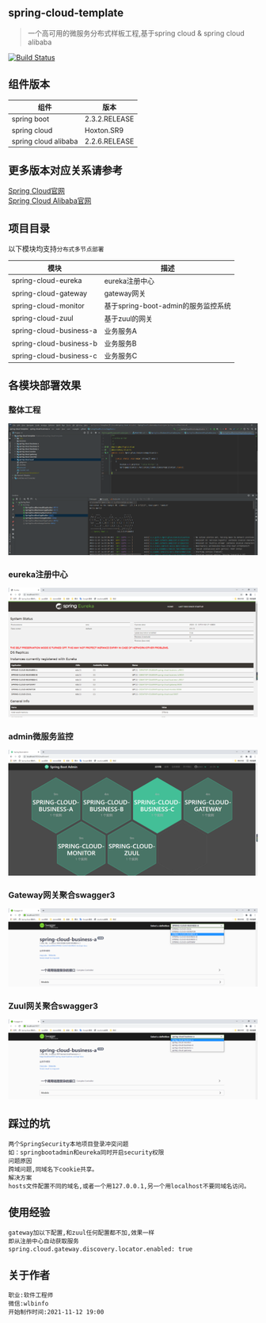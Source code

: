 ## spring-cloud-template  
> 一个高可用的微服务分布式样板工程,基于spring cloud & spring cloud alibaba

[![Build Status](https://ci.spring.io/api/v1/teams/spring-framework/pipelines/spring-framework-5.3.x/jobs/build/badge)](https://ci.spring.io/teams/spring-framework/pipelines/spring-framework-5.3.x?groups=Build")  
## 组件版本  
|  组件   | 版本  |
|  ----  | ----  |
| spring boot | 2.3.2.RELEASE |
| spring cloud  | Hoxton.SR9 |
| spring cloud alibaba  | 2.2.6.RELEASE |
## 更多版本对应关系请参考  
[Spring Cloud官网](https://github.com/spring-cloud/spring-cloud-release/wiki/Spring-Cloud-Hoxton-Release-Notes)  
[Spring Cloud Alibaba官网](https://github.com/alibaba/spring-cloud-alibaba/wiki/%E7%89%88%E6%9C%AC%E8%AF%B4%E6%98%8E)  

## 项目目录
以下模块均支持`分布式多节点部署`

|  模块   | 描述  |
|  ----  | ----  |
| spring-cloud-eureka | eureka注册中心 |
| spring-cloud-gateway | gateway网关 |
| spring-cloud-monitor | 基于spring-boot-admin的服务监控系统 |  
| spring-cloud-zuul | 基于zuul的网关 |  
| spring-cloud-business-a | 业务服务A |  
| spring-cloud-business-b | 业务服务B |  
| spring-cloud-business-c | 业务服务C |

## 各模块部署效果
### 整体工程
![avatar](./README/整体工程.png)
### eureka注册中心
![avatar](./README/eureka注册中心.png)
### admin微服务监控
![avatar](./README/admin微服务监控.png)
### Gateway网关聚合swagger3
![avatar](README/gateway聚合swagger.png)
### Zuul网关聚合swagger3
![avatar](./README/zuul聚合swagger.png)

## 踩过的坑
```
两个SpringSecurity本地项目登录冲突问题
如：springbootadmin和eureka同时开启security权限
问题原因
跨域问题,同域名下cookie共享。
解决方案
hosts文件配置不同的域名,或者一个用127.0.0.1,另一个用localhost不要同域名访问。
```
## 使用经验
```
gateway加以下配置,和zuul任何配置都不加,效果一样
即从注册中心自动获取服务
spring.cloud.gateway.discovery.locator.enabled: true
```

## 关于作者
```
职业:软件工程师
微信:wlbinfo
开始制作时间:2021-11-12 19:00
```